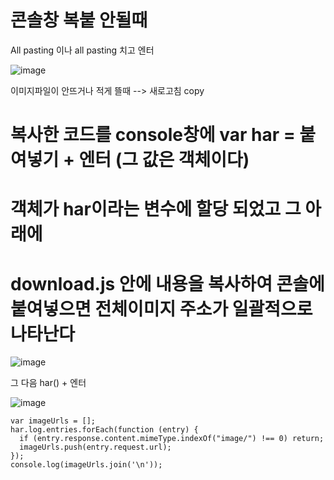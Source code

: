 # 콘솔창 복붙 안될때
All pasting 이나 all pasting 치고 엔터




![image](https://github.com/hyunju960429/all-images/assets/145514544/8ee8f290-b0d8-4418-b1d7-9f4ac26e8841)


이미지파일이 안뜨거나 적게 뜰때 --> 새로고침
copy 
# 복사한 코드를 console창에 var har = 붙여넣기 + 엔터 (그 값은 객체이다)

# 객체가 har이라는 변수에 할당 되었고 그 아래에

# download.js 안에 내용을 복사하여 콘솔에 붙여넣으면 전체이미지 주소가 일괄적으로 나타난다

![image](https://github.com/hyunju960429/all-images/assets/145514544/567e2696-f963-471b-b698-15d42a268625)



그 다음 har() + 엔터

![image](https://github.com/hyunju960429/all-images/assets/145514544/49dfd46d-f32e-42bb-8975-caaacca60924)



```
var imageUrls = [];
har.log.entries.forEach(function (entry) {
  if (entry.response.content.mimeType.indexOf("image/") !== 0) return;
  imageUrls.push(entry.request.url);
});
console.log(imageUrls.join('\n'));
```
